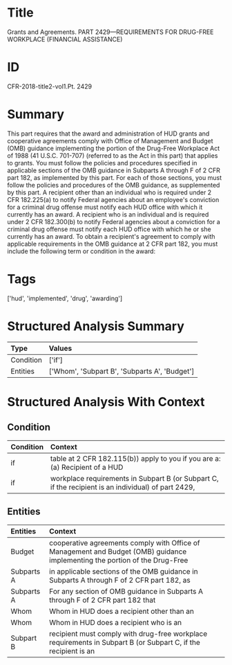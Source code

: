 # Title

 Grants and Agreements. PART 2429—REQUIREMENTS FOR DRUG-FREE WORKPLACE (FINANCIAL ASSISTANCE)


# ID

 CFR-2018-title2-vol1.Pt. 2429


# Summary

This part requires that the award and administration of HUD grants and cooperative agreements comply with Office of Management and Budget (OMB) guidance implementing the portion of the Drug-Free Workplace Act of 1988 (41 U.S.C. 701-707) (referred to as the Act in this part) that applies to grants.
You must follow the policies and procedures specified in applicable sections of the OMB guidance in Subparts A through F of 2 CFR part 182, as implemented by this part.
For each of those sections, you must follow the policies and procedures of the OMB guidance, as supplemented by this part.
A recipient other than an individual who is required under 2 CFR 182.225(a) to notify Federal agencies about an employee's conviction for a criminal drug offense must notify each HUD office with which it currently has an award.
A recipient who is an individual and is required under 2 CFR 182.300(b) to notify Federal agencies about a conviction for a criminal drug offense must notify each HUD office with which he or she currently has an award.
To obtain a recipient's agreement to comply with applicable requirements in the OMB guidance at 2 CFR part 182, you must include the following term or condition in the award:


# Tags

['hud', 'implemented', 'drug', 'awarding']


# Structured Analysis Summary

| Type      | Values                                        |
|:----------|:----------------------------------------------|
| Condition | ['if']                                        |
| Entities  | ['Whom', 'Subpart B', 'Subparts A', 'Budget'] |


# Structured Analysis With Context

 


## Condition

| Condition   | Context                                                                                             |
|:------------|:----------------------------------------------------------------------------------------------------|
| if          | table at 2 CFR 182.115(b)) apply to you if you are a: (a) Recipient of a HUD                        |
| if          | workplace requirements in Subpart B (or Subpart C, if the recipient is an individual) of part 2429, |


## Entities

| Entities   | Context                                                                                                                     |
|:-----------|:----------------------------------------------------------------------------------------------------------------------------|
| Budget     | cooperative agreements comply with Office of Management and Budget (OMB) guidance implementing the portion of the Drug-Free |
| Subparts A | in applicable sections of the OMB guidance in Subparts A through F of 2 CFR part 182, as                                    |
| Subparts A | For any section of OMB guidance in  Subparts A through F of 2 CFR part 182 that                                             |
| Whom       | Whom in HUD does a recipient other than an                                                                                  |
| Whom       | Whom in HUD does a recipient who is an                                                                                      |
| Subpart B  | recipient must comply with drug-free workplace requirements in Subpart B (or Subpart C, if the recipient is an              |


